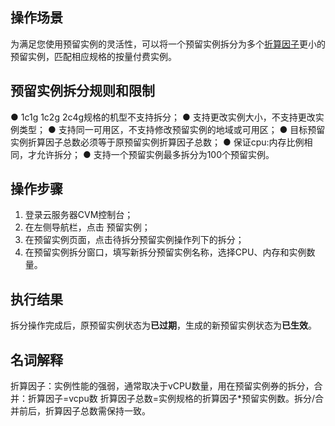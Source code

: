 ## 操作场景
为满足您使用预留实例的灵活性，可以将一个预留实例拆分为多个[折算因子](#length)更小的预留实例，匹配相应规格的按量付费实例。

## 预留实例拆分规则和限制
● 1c1g 1c2g 2c4g规格的机型不支持拆分；
● 支持更改实例大小，不支持更改实例类型；
● 支持同一可用区，不支持修改预留实例的地域或可用区；
● 目标预留实例折算因子总数必须等于原预留实例折算因子总数；
● 保证cpu:内存比例相同，才允许拆分；
● 支持一个预留实例最多拆分为100个预留实例。

## 操作步骤
1. 登录云服务器CVM控制台；
2. 在左侧导航栏，点击 预留实例；
3. 在预留实例页面，点击待拆分预留实例操作列下的拆分；
4. 在预留实例拆分窗口，填写新拆分预留实例名称，选择CPU、内存和实例数量。

## 执行结果
拆分操作完成后，原预留实例状态为**已过期**，生成的新预留实例状态为**已生效**。

## <a id="length">名词解释</a>
折算因子：实例性能的强弱，通常取决于vCPU数量，用在预留实例券的拆分，合并：折算因子=vcpu数
折算因子总数=实例规格的折算因子*预留实例数。拆分/合并前后，折算因子总数需保持一致。
